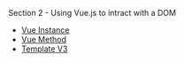 Section 2 - Using Vue.js to intract with a DOM

* [Vue Instance](https://github.com/robsonoduarte/learn-vue/blob/master/vuejs-2-curse/section-02-vuejs-dom/template-v1.html#L12-L17)
* [Vue Method](https://github.com/robsonoduarte/learn-vue/blob/master/vuejs-2-curse/section-02-vuejs-dom/template-v2.html#L20-L23)
* [Template V3](https://github.com/robsonoduarte/learn-vue/blob/master/vuejs-2-curse/section-02-vuejs-dom/template-v3.html)

